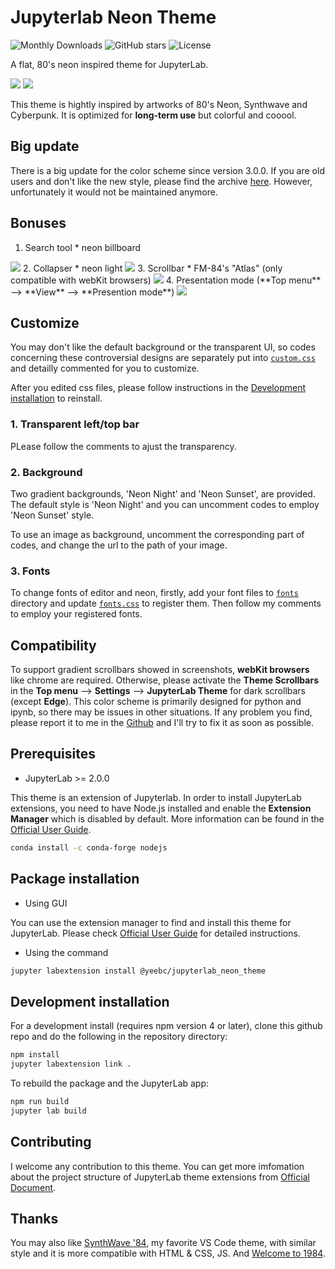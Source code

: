 # Jupyterlab Neon Theme

![Monthly Downloads](https://img.shields.io/npm/dm/@yeebc/jupyterlab_neon_theme?style=for-the-badge&color=36f9f6)
![GitHub stars](https://img.shields.io/github/stars/yeebc/jupyterlab-neon-theme?style=for-the-badge&color=fffb00)
![License](https://img.shields.io/npm/l/@yeebc/jupyterlab_neon_theme?style=for-the-badge&color=ef38e3)

A flat, 80's neon inspired theme for JupyterLab.

<img src="https://raw.githubusercontent.com/yeebc/jupyterlab-neon-theme/master/screenshots/Neon Night.png" />
<img src="https://raw.githubusercontent.com/yeebc/jupyterlab-neon-theme/master/screenshots/Neon Sunset.png" />

This theme is hightly inspired by artworks of 80's Neon, Synthwave and Cyberpunk. It is optimized for **long-term use** but colorful and cooool.

## Big update
There is a big update for the color scheme since version 3.0.0. If you are old users and don't like the new style, please find the archive [here](https://github.com/yeebc/jupyterlab-neon-theme/tree/archive_version2.x). However, unfortunately it would not be maintained anymore.

## Bonuses
1. Search tool * neon billboard
<img src="https://raw.githubusercontent.com/yeebc/jupyterlab-neon-theme/master/screenshots/Billboard.png" />
2. Collapser * neon light
<img src="https://raw.githubusercontent.com/yeebc/jupyterlab-neon-theme/master/screenshots/Collapser.png" />
3. Scrollbar * FM-84's "Atlas"  (only compatible with webKit browsers)
<img src="https://raw.githubusercontent.com/yeebc/jupyterlab-neon-theme/master/screenshots/Scrollbar.png" />
4. Presentation mode (**Top menu** --> **View** --> **Presention mode**)
<img src="https://raw.githubusercontent.com/yeebc/jupyterlab-neon-theme/master/screenshots/Presentation.png" />


## Customize
You may don't like the default background or the transparent UI, so codes concerning these controversial designs are separately put into [`custom.css`](https://github.com/yeebc/jupyterlab-neon-theme/tree/master/style/custom.css) and detailly commented for you to customize. 

After you edited css files, please follow instructions in the [Development installation](https://github.com/yeebc/jupyterlab-neon-theme#development-installation) to reinstall.

### 1. Transparent left/top bar
PLease follow the comments to ajust the transparency.

### 2. Background
Two gradient backgrounds, 'Neon Night' and 'Neon Sunset', are provided. The default style is 'Neon Night' and you can uncomment codes to employ 'Neon Sunset' style.

To use an image as background, uncomment the corresponding part of codes, and change the url to the path of your image.

### 3. Fonts
To change fonts of editor and neon, firstly, add your font files to [`fonts`](https://github.com/yeebc/jupyterlab-neon-theme/tree/master/style/fonts) directory and update [`fonts.css`](https://github.com/yeebc/jupyterlab-neon-theme/blob/master/style/fonts.css) to register them. Then follow my comments to employ your registered fonts.


## Compatibility
To support gradient scrollbars showed in screenshots, **webKit browsers** like chrome are required. Otherwise, please activate the **Theme Scrollbars** in the **Top menu** --> **Settings** --> **JupyterLab Theme** for dark scrollbars (except **Edge**). This color scheme is primarily designed for python and ipynb, so there may be issues in other situations. If any problem you find, please report it to me in the [Github](https://github.com/yeebc/jupyterlab-neon-theme/issues) and I'll try to fix it as soon as possible.


## Prerequisites
* JupyterLab >= 2.0.0

This theme is an extension of Jupyterlab. In order to install JupyterLab extensions, you need to have Node.js installed and enable the **Extension Manager** which is disabled by default. More information can be found in the [Official User Guide](https://jupyterlab.readthedocs.io/en/stable/user/extensions.html).
```bash
conda install -c conda-forge nodejs
```

## Package installation
* Using GUI

You can use the extension manager to find and install this theme for JupyterLab. Please check [Official User Guide](https://jupyterlab.readthedocs.io/en/stable/user/extensions.html#finding-extensions) for detailed instructions.

* Using the command
```bash
jupyter labextension install @yeebc/jupyterlab_neon_theme
```


## Development installation
For a development install (requires npm version 4 or later), clone this github repo and do the following in the repository directory:

```bash
npm install
jupyter labextension link .
```

To rebuild the package and the JupyterLab app:

```bash
npm run build
jupyter lab build
```


## Contributing
I welcome any contribution to this theme. You can get more imfomation about the project structure of JupyterLab theme extensions from [Official Document](https://jupyterlab.readthedocs.io/en/stable/developer/css.html).


## Thanks
You may also like  [SynthWave '84](https://github.com/robb0wen/synthwave-vscode), my favorite VS Code theme,  with similar style and  it is more compatible with HTML & CSS, JS.
And [Welcome to 1984](https://github.com/juanmnl/vs-1984).
